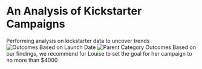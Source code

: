# An Analysis of Kickstarter Campaigns
Performing analysis on kickstarter data to uncover trends![Outcomes Based on Launch Date](https://user-images.githubusercontent.com/88013297/129942840-3cd9c74c-6405-43f8-b33b-ec054a9f405d.png)
![Parent Category Outcomes](https://user-images.githubusercontent.com/88013297/129942857-411ca400-ecd2-426c-a27e-06966b78591c.png)
Based on our findings, we recommend for Louise to set the goal for her campaign to no more than $4000
